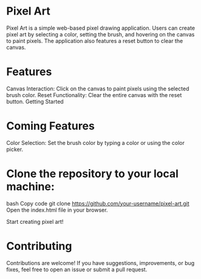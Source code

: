 # Pixel Art
Pixel Art is a simple web-based pixel drawing application. Users can create pixel art by selecting a color, setting the brush, and hovering on the canvas to paint pixels. The application also features a reset button to clear the canvas.

# Features
Canvas Interaction: Click on the canvas to paint pixels using the selected brush color.
Reset Functionality: Clear the entire canvas with the reset button.
Getting Started

# Coming Features
Color Selection: Set the brush color by typing a color or using the color picker.

# Clone the repository to your local machine:
bash
Copy code
git clone https://github.com/your-username/pixel-art.git
Open the index.html file in your browser.

Start creating pixel art!

# Contributing
Contributions are welcome! If you have suggestions, improvements, or bug fixes, feel free to open an issue or submit a pull request.

